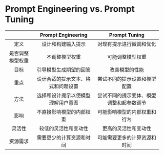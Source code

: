 # Prompt Engineering vs. Prompt Tuning


|          | Prompt Engineering | Prompt Tuning        |
| :-----------: | :------------------: | :--------------------: |
| 定义       | 设计和构建输入提示          | 对现有提示进行微调和优化         |
| 是否调整模型权重 | 不调整模型权重            | 可能调整模型权重             |
| 目标       | 引导模型生成期望的回答        | 改善模型的性能              |
| 重点       | 设计合适的提示文本、格式和问题设置  | 尝试不同的提示设置和模型配置       |
| 方法       | 选择和设计提示以使模型理解用户意图  | 尝试不同的提示变体、模型调整和超参数调节 |
| 影响       | 不直接影响模型的内部权重       | 可能影响模型的内部权重和行为       |
| 灵活性      | 较低的灵活性和变动性         | 更高的灵活性和变动性           |
| 资源需求     | 需要更少的计算资源和时间       | 可能需要更多的计算资源和时间       |

